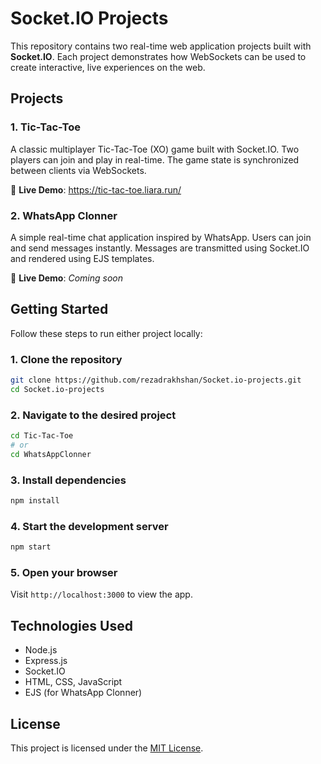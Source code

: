 # Socket.IO Projects

This repository contains two real-time web application projects built with **Socket.IO**. Each project demonstrates how WebSockets can be used to create interactive, live experiences on the web.

## Projects

### 1. Tic-Tac-Toe

A classic multiplayer Tic-Tac-Toe (XO) game built with Socket.IO. Two players can join and play in real-time. The game state is synchronized between clients via WebSockets.

🔗 **Live Demo**: https://tic-tac-toe.liara.run/  
<!-- Example: https://tic-tac-toe-demo.vercel.app -->

### 2. WhatsApp Clonner

A simple real-time chat application inspired by WhatsApp. Users can join and send messages instantly. Messages are transmitted using Socket.IO and rendered using EJS templates.

🔗 **Live Demo**: _Coming soon_  
<!-- Example: https://whatsapp-clonner-demo.glitch.me -->

## Getting Started

Follow these steps to run either project locally:

### 1. Clone the repository

```bash
git clone https://github.com/rezadrakhshan/Socket.io-projects.git
cd Socket.io-projects
```

### 2. Navigate to the desired project

```bash
cd Tic-Tac-Toe
# or
cd WhatsAppClonner
```

### 3. Install dependencies

```bash
npm install
```

### 4. Start the development server

```bash
npm start
```

### 5. Open your browser

Visit `http://localhost:3000` to view the app.

## Technologies Used

- Node.js
- Express.js
- Socket.IO
- HTML, CSS, JavaScript
- EJS (for WhatsApp Clonner)

## License

This project is licensed under the [MIT License](LICENSE).
